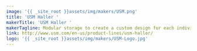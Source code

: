 ```yaml
---
image: '{{ _site_root }}assets/img/makers/USM.png'
title: 'USM Haller '
makerTitle: 'USM Haller '
makerTagline: Modular storage to create a custom design for each individual need
link: http://www.usm.com/en-us/product-lines/usm-haller/
logo: '{{ _site_root }}assets/img/makers/USM-Logo.jpg'
---
```

